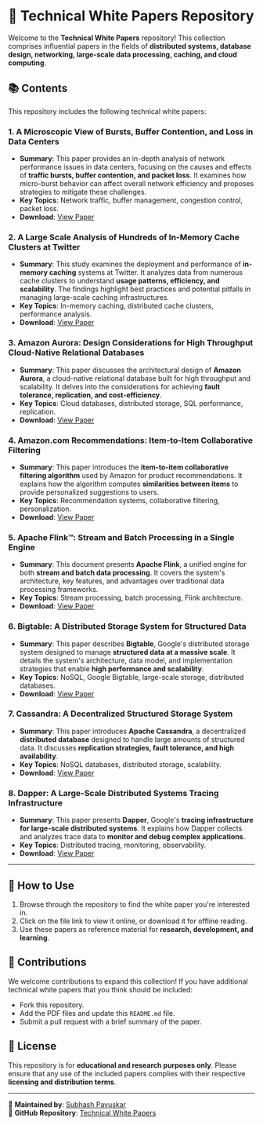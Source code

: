 # 📄 Technical White Papers Repository
Welcome to the **Technical White Papers** repository! This collection comprises influential papers in the fields of **distributed systems, database design, networking, large-scale data processing, caching, and cloud computing**.

## 📚 Contents
This repository includes the following technical white papers:

### 1. A Microscopic View of Bursts, Buffer Contention, and Loss in Data Centers  
   - **Summary**: This paper provides an in-depth analysis of network performance issues in data centers, focusing on the causes and effects of **traffic bursts, buffer contention, and packet loss**. It examines how micro-burst behavior can affect overall network efficiency and proposes strategies to mitigate these challenges.
   - **Key Topics**: Network traffic, buffer management, congestion control, packet loss.
   - **Download**: [View Paper](./path-to-file.pdf)
     
### 2. A Large Scale Analysis of Hundreds of In-Memory Cache Clusters at Twitter  
   - **Summary**: This study examines the deployment and performance of **in-memory caching** systems at Twitter. It analyzes data from numerous cache clusters to understand **usage patterns, efficiency, and scalability**. The findings highlight best practices and potential pitfalls in managing large-scale caching infrastructures.
   - **Key Topics**: In-memory caching, distributed cache clusters, performance analysis.
   - **Download**: [View Paper](./path-to-file.pdf)


### 3. Amazon Aurora: Design Considerations for High Throughput Cloud-Native Relational Databases  
   - **Summary**: This paper discusses the architectural design of **Amazon Aurora**, a cloud-native relational database built for high throughput and scalability. It delves into the considerations for achieving **fault tolerance, replication, and cost-efficiency**.
   - **Key Topics**: Cloud databases, distributed storage, SQL performance, replication.
   - **Download**: [View Paper](./path-to-file.pdf)

     

### 4. Amazon.com Recommendations: Item-to-Item Collaborative Filtering  
   - **Summary**: This paper introduces the **item-to-item collaborative filtering algorithm** used by Amazon for product recommendations. It explains how the algorithm computes **similarities between items** to provide personalized suggestions to users.
   - **Key Topics**: Recommendation systems, collaborative filtering, personalization.
   - **Download**: [View Paper](./path-to-file.pdf)

### 5. Apache Flink™: Stream and Batch Processing in a Single Engine  
   - **Summary**: This document presents **Apache Flink**, a unified engine for both **stream and batch data processing**. It covers the system's architecture, key features, and advantages over traditional data processing frameworks.
   - **Key Topics**: Stream processing, batch processing, Flink architecture.
   - **Download**: [View Paper](./path-to-file.pdf)

### 6. Bigtable: A Distributed Storage System for Structured Data  
   - **Summary**: This paper describes **Bigtable**, Google's distributed storage system designed to manage **structured data at a massive scale**. It details the system's architecture, data model, and implementation strategies that enable **high performance and scalability**.
   - **Key Topics**: NoSQL, Google Bigtable, large-scale storage, distributed databases.
   - **Download**: [View Paper](./path-to-file.pdf)

### 7. Cassandra: A Decentralized Structured Storage System  
   - **Summary**: This paper introduces **Apache Cassandra**, a decentralized **distributed database** designed to handle large amounts of structured data. It discusses **replication strategies, fault tolerance, and high availability**.
   - **Key Topics**: NoSQL databases, distributed storage, scalability.
   - **Download**: [View Paper](./path-to-file.pdf)

### 8. Dapper: A Large-Scale Distributed Systems Tracing Infrastructure  
   - **Summary**: This paper presents **Dapper**, Google's **tracing infrastructure for large-scale distributed systems**. It explains how Dapper collects and analyzes trace data to **monitor and debug complex applications**.
   - **Key Topics**: Distributed tracing, monitoring, observability.
   - **Download**: [View Paper](./path-to-file.pdf)

---

## 📖 How to Use

1. Browse through the repository to find the white paper you're interested in.
2. Click on the file link to view it online, or download it for offline reading.
3. Use these papers as reference material for **research, development, and learning**.

## 🤝 Contributions

We welcome contributions to expand this collection! If you have additional technical white papers that you think should be included:

- Fork this repository.
- Add the PDF files and update this `README.md` file.
- Submit a pull request with a brief summary of the paper.

## 📜 License

This repository is for **educational and research purposes only**. Please ensure that any use of the included papers complies with their respective **licensing and distribution terms**.

---

🚀 **Maintained by**: [Subhash Pavuskar](https://github.com/SubhashPavuskar)  
🔗 **GitHub Repository**: [Technical White Papers](https://github.com/SubhashPavuskar/technicalpaper)

